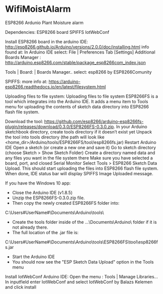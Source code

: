 # WifiMoistAlarm
ESP8266 Ardunio Plant Moisture alarm


Dependencies:
	ESP8266 board 
	SPIFFS
	IotWebConf




Install ESP8266 board in the arduino IDE:  http://esp8266.github.io/Arduino/versions/2.0.0/doc/installing.html
info found at: 
In Arduino IDE select:
  File | Preferences
     Tab [Settings]
     Additional Boards Manager : http://arduino.esp8266.com/stable/package_esp8266com_index.json

  Tools | Board: | Boards Manager..  select: esp8266 by ESP8266Comunity


SPIFFS:  more info at: https://arduino-esp8266.readthedocs.io/en/latest/filesystem.html

  Uploading files to file system:
Uploading files to file system
ESP8266FS is a tool which integrates into the Arduino IDE. It adds a menu item to Tools menu for uploading the contents of sketch data directory into ESP8266 flash file system.

Download the tool: https://github.com/esp8266/arduino-esp8266fs-plugin/releases/download/0.3.0/ESP8266FS-0.3.0.zip.
In your Arduino sketchbook directory, create tools directory if it doesn’t exist yet
Unpack the tool into tools directory (the path will look like <home_dir>/Arduino/tools/ESP8266FS/tool/esp8266fs.jar)
Restart Arduino IDE
Open a sketch (or create a new one and save it)
Go to sketch directory (choose Sketch > Show Sketch Folder)
Create a directory named data and any files you want in the file system there
Make sure you have selected a board, port, and closed Serial Monitor
Select Tools > ESP8266 Sketch Data Upload. This should start uploading the files into ESP8266 flash file system. When done, IDE status bar will display SPIFFS Image Uploaded message.


If you have the Windows 10 app: 
 - Close the Arduino IDE (v1.8.5)
 - Unzip the ESP8266FS-0.3.0.zip file. 
 - Then copy the newly created ESP8266FS folder into:

 C:\Users\#UserName#\Documents\Arduino\tools\

 - Create the tools folder inside of the ...\Documents\Arduino\ folder if it is not already there.
 - The full location of the .jar file is:
 
 C:\Users\#UserName#\Documents\Arduino\tools\ESP8266FS\tool\esp8266fs.jar

- Start the Arduino IDE
- You should now see the "ESP Sketch Data Upload" option in the Tools menu


Install IotWebConf
Arduino IDE:
  Open the menu :
      Tools | Manage Libraries...
      In inputfield enter IotWebConf and select IotWebConf by Balazs Kelemen and click install
  